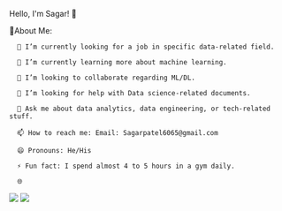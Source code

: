 Hello, I'm Sagar! 👋 

💫About Me: 

      🔭 I’m currently looking for a job in specific data-related field. 

      🌱 I’m currently learning more about machine learning. 

      👯 I’m looking to collaborate regarding ML/DL. 

      🤔 I’m looking for help with Data science-related documents. 

      💬 Ask me about data analytics, data engineering, or tech-related stuff. 

      📫 How to reach me: Email: Sagarpatel6065@gmail.com

      😄 Pronouns: He/His 

      ⚡ Fun fact: I spend almost 4 to 5 hours in a gym daily. 

      🌐 

<img src="https://github-readme-stats.vercel.app/api?username=Sagarpatel6065&show_icons=true&theme=radical">
<img src="https://github-readme-stats.vercel.app/api/top-langs/?username=sagarpatel6065&layout=compact">
